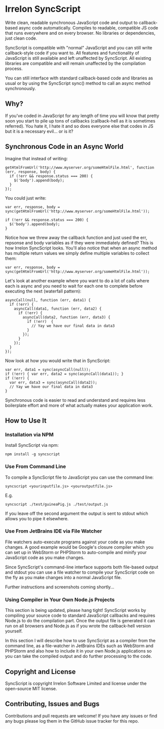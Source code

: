 # Irrelon SyncScript
Write clean, readable synchronous JavaScript code and output to callback-based async code automatically.
Compiles to readable, compatible JS code that runs everywhere and on every browser. No libraries or
dependencies, just clean code.

SyncScript is compatible with "normal" JavaScript and you can still write callback-style code if you want
to. All features and functionality of JavaScript is still available and left unaffected by SyncScript. All
existing libraries are compatible and will remain unaffected by the compilation process.

You can still interface with standard callback-based code and libraries as usual or by using the SyncScript
sync() method to call an async method synchronously.

## Why?
If you've coded in JavaScript for any length of time you will know that pretty soon you start to
pile up tons of callbacks (callback-hell as it is sometimes referred). You hate it, I hate it and
so does everyone else that codes in JS but it is a necessary evil... or is it?

## Synchronous Code in an Async World
Imagine that instead of writing:

```
getHtmlFromUrl('http://www.myserver.org/someHtmlFile.html', function (err, response, body) {
  if (!err && response.status === 200) {
    $('body').append(body);
  }
});
```

You could just write:

```
var err, response, body = sync(getHtmlFromUrl('http://www.myserver.org/someHtmlFile.html'));

if (!err && response.status === 200) {
  $('body').append(body);
}
```

Notice how we threw away the callback function and just used the err, repsonse and body variables as if they were immediately
defined? This is how Irrelon SyncScript looks. You'll also notice that when an async method has multiple
return values we simply define multiple variables to collect them:

```
var err, response, body = sync(getHtmlFromUrl('http://www.myserver.org/someHtmlFile.html'));
```

Let's look at another example where you want to do a lot of calls where each is async and you need to wait for each one
to complete before executing the next (waterfall pattern):

```
asyncCall(null, function (err, data1) {
  if (!err) {
    asyncCall(data1, function (err, data2) {
      if (!err) {
        asyncCall(data2, function (err, data3) {
          if (!err)  {
            // Yay we have our final data in data3
          }
        });
      }
    });
  }
});
```

Now look at how you would write that in SyncScript:

```
var err, data1 = sync(asyncCall(null));
if (!err) { var err, data2 = sync(asyncCall(data1)); }
if (!err) {
  var err, data3 = sync(asyncCall(data2));
  // Yay we have our final data in data3
}
```

Synchronous code is easier to read and understand and requires less boilerplate effort and more of what actually makes
your application work.

## How to Use It

### Installation via NPM
Install SyncScript via npm:

	npm install -g syncscript

### Use From Command Line
To compile a SyncScript file to JavaScript you can use the command line:

	syncscript <yourinputfile.js> <youroutputfile.js>

E.g.

	syncscript ./test/guineaPig.js ./test/output.js

If you leave off the second argument the output is sent to stdout which allows you to pipe it elsewhere.

### Use From JetBrains IDE via File Watcher
File watchers auto-execute programs against your code as you make changes. A good example would be Google's
closure compiler which you can set up in WebStorm or PHPStorm to auto-compile and minify your JavaScript
code as you make changes.

Since SyncScript's command-line interface supports both file-based output and stdout you can use a file
watcher to compile your SyncScript code on the fly as you make changes into a normal JavaScript file.

Further instructions and screenshots coming shortly...

### Using Compiler in Your Own Node.js Projects
This section is being updated, please hang tight! SyncScript works by compiling your source code to standard JavaScript
callbacks and requires Node.js to do the compilation part. Once the output file is generated it can run on all browsers
and Node.js as if you wrote the callback-hell version yourself.

In this section I will describe how to use SyncScript as a compiler from the command line, as a file-watcher in JetBrains
IDEs such as WebStorm and PHPStorm and also how to include it in your own Node.js applications so you can take the compiled
output and do further processing to the code.

## Copyright and License
SyncScript is copyright Irrelon Software Limited and license under the open-source MIT license.

## Contributing, Issues and Bugs
Contributions and pull requests are welcome! If you have any issues or find any bugs please log them in the GitHub issue 
tracker for this repo.
